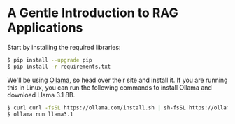 # A Gentle Introduction to RAG Applications

Start by installing the required libraries:

```bash
$ pip install --upgrade pip
$ pip install -r requirements.txt
```

We'll be using [Ollama](https://ollama.com/), so head over their site and install it. If you are running this in Linux, you can run the following commands to install Ollama and download Llama 3.1 8B.

```bash
$ curl curl -fsSL https://ollama.com/install.sh | sh-fsSL https://ollama.com/install.sh | sh
$ ollama run llama3.1
```

